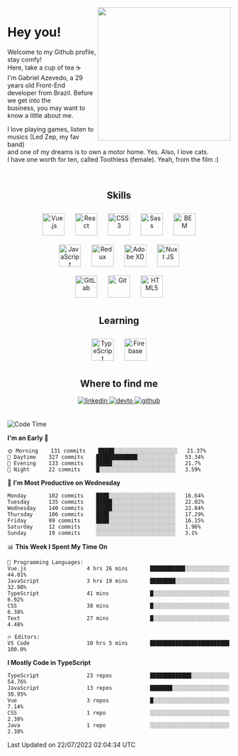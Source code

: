 <div align="right">
<img src="https://media.giphy.com/media/l46CbZ7KWEhN1oci4/giphy.gif" align="right" height="300" width="" />
</div>  
  

# Hey you!

Welcome to my Github profile, stay comfy!<br/>
Here, take a cup of tea ☕<br/>
I'm Gabriel Azevedo, a 29 years old Front-End<br/>
developer from Brazil. Before we get into the<br/>
business, you may want to know a little about me.<br>

I love playing games, listen to musics (Led Zep, my fav band)<br/>
and one of my dreams is to own a motor home. Yes. Also, I love cats.<br/>
I have one worth for ten, called Toothless (female). Yeah, from the film :)

<br/>

## <div align="center">Skills</div>  
  

<div align="center">  
<img style="margin: 10px" src="https://profilinator.rishav.dev/skills-assets/vuejs-original-wordmark.svg" alt="Vue.js" height="50" />  
<img style="margin: 10px" src="https://profilinator.rishav.dev/skills-assets/react-original-wordmark.svg" alt="React" height="50" />  
<img style="margin: 10px" src="https://profilinator.rishav.dev/skills-assets/css3-original-wordmark.svg" alt="CSS3" height="50" />  
<img style="margin: 10px" src="https://profilinator.rishav.dev/skills-assets/sass-original.svg" alt="Sass" height="50" />  
<img style="margin: 10px" src="https://profilinator.rishav.dev/skills-assets/bem.svg" alt="BEM" height="50" /><br/>  
<img style="margin: 10px" src="https://profilinator.rishav.dev/skills-assets/javascript-original.svg" alt="JavaScript" height="50" />  
<img style="margin: 10px" src="https://profilinator.rishav.dev/skills-assets/redux-original.svg" alt="Redux" height="50" />  
<img style="margin: 10px" src="https://profilinator.rishav.dev/skills-assets/adobexd.png" alt="Adobe XD" height="50" />  
<img style="margin: 10px" src="https://profilinator.rishav.dev/skills-assets/nuxt.png" alt="Nuxt JS" height="50" /><br/>
<img style="margin: 10px" src="https://profilinator.rishav.dev/skills-assets/gitlab.svg" alt="GitLab" height="50" />  
<img style="margin: 10px" src="https://profilinator.rishav.dev/skills-assets/git-scm-icon.svg" alt="Git" height="50" />  
<img style="margin: 10px" src="https://profilinator.rishav.dev/skills-assets/html5-original-wordmark.svg" alt="HTML5" height="50" />  
</div>  

## <div align="center">Learning</div>  
  

<div align="center">  
<img style="margin: 10px" src="https://profilinator.rishav.dev/skills-assets/typescript-original.svg" alt="TypeScript" height="50" />  
<img style="margin: 10px" src="https://profilinator.rishav.dev/skills-assets/firebase.png" alt="Firebase" height="50" />  
</div>  

## <div align="center">Where to find me</div>  
  

<div align="center">
<a href="https://linkedin.com/in/https://linkedin.com/in/azevedo-gabriel" target="_blank">
<img src=https://img.shields.io/badge/linkedin-%231E77B5.svg?&style=for-the-badge&logo=linkedin&logoColor=white alt=linkedin style="margin-bottom: 5px;" />
</a>
<a href="https://dev.to/https://dev.to/gpeto91" target="_blank">
<img src=https://img.shields.io/badge/dev.to-%2308090A.svg?&style=for-the-badge&logo=dev.to&logoColor=white alt=devto style="margin-bottom: 5px;" />
</a>
<a href="https://github.com/https://github.com/gpeto91" target="_blank">
<img src=https://img.shields.io/badge/github-%2324292e.svg?&style=for-the-badge&logo=github&logoColor=white alt=github style="margin-bottom: 5px;" />
</a>  
</div>  
  
<br/>

<!--START_SECTION:waka-->
![Code Time](http://img.shields.io/badge/Code%20Time-0%20secs-blue)

**I'm an Early 🐤** 

```text
🌞 Morning    131 commits    █████░░░░░░░░░░░░░░░░░░░░   21.37% 
🌆 Daytime    327 commits    █████████████░░░░░░░░░░░░   53.34% 
🌃 Evening    133 commits    █████░░░░░░░░░░░░░░░░░░░░   21.7% 
🌙 Night      22 commits     █░░░░░░░░░░░░░░░░░░░░░░░░   3.59%

```
📅 **I'm Most Productive on Wednesday** 

```text
Monday       102 commits    ████░░░░░░░░░░░░░░░░░░░░░   16.64% 
Tuesday      135 commits    █████░░░░░░░░░░░░░░░░░░░░   22.02% 
Wednesday    140 commits    █████░░░░░░░░░░░░░░░░░░░░   22.84% 
Thursday     106 commits    ████░░░░░░░░░░░░░░░░░░░░░   17.29% 
Friday       99 commits     ████░░░░░░░░░░░░░░░░░░░░░   16.15% 
Saturday     12 commits     ░░░░░░░░░░░░░░░░░░░░░░░░░   1.96% 
Sunday       19 commits     ░░░░░░░░░░░░░░░░░░░░░░░░░   3.1%

```


📊 **This Week I Spent My Time On** 

```text
💬 Programming Languages: 
Vue.js                   4 hrs 26 mins       ███████████░░░░░░░░░░░░░░   44.01% 
JavaScript               3 hrs 19 mins       ████████░░░░░░░░░░░░░░░░░   32.98% 
TypeScript               41 mins             █░░░░░░░░░░░░░░░░░░░░░░░░   6.92% 
CSS                      38 mins             █░░░░░░░░░░░░░░░░░░░░░░░░   6.38% 
Text                     27 mins             █░░░░░░░░░░░░░░░░░░░░░░░░   4.48%

🔥 Editors: 
VS Code                  10 hrs 5 mins       █████████████████████████   100.0%

```

**I Mostly Code in TypeScript** 

```text
TypeScript               23 repos            █████████████░░░░░░░░░░░░   54.76% 
JavaScript               13 repos            ███████░░░░░░░░░░░░░░░░░░   30.95% 
Vue                      3 repos             █░░░░░░░░░░░░░░░░░░░░░░░░   7.14% 
CSS                      1 repo              ░░░░░░░░░░░░░░░░░░░░░░░░░   2.38% 
Java                     1 repo              ░░░░░░░░░░░░░░░░░░░░░░░░░   2.38%

```



 Last Updated on 22/07/2022 02:04:34 UTC
<!--END_SECTION:waka-->
